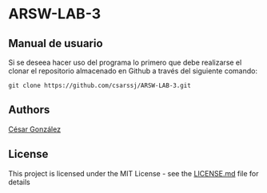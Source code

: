 # ARSW-LAB-3
## Manual de usuario

Si se deseea hacer uso del programa lo primero que debe realizarse el clonar el repositorio almacenado en Github a través del siguiente comando:

```
git clone https://github.com/csarssj/ARSW-LAB-3.git

```
## Authors

[César González](https://github.com/csarssj) 

## License

This project is licensed under the MIT License - see the [LICENSE.md](https://github.com/csarssj/ARSW-LAB-2/blob/master/LICENSE) file for details
